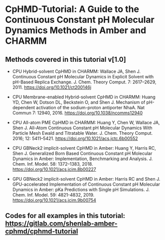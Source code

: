 # CpHMD-Tutorial: A Guide to the Continuous Constant pH Molecular Dynamics Methods in Amber and CHARMM

## Methods covered in this tutorial v[1.0]

  - CPU Hybrid-solvent CpHMD in CHARMM: Wallace JA, Shen J. Continuous Constant pH Molecular Dynamics in Explicit Solvent with pH-Based Replica Exchange. J. Chem. Theory Comput. 7: 2617–2629, 2011. https://doi.org/10.1021/ct200146j
  
  - CPU Membrane-enabled Hybrid-solvent CpHMD in CHARMM: Huang YD, Chen W, Dotson DL, Beckstein O, and Shen J. Mechanism of pH-dependent activation of the sodium-proton antiporter NhaA. Nat Commun 7: 12940, 2016. https://doi.org/10.1038/ncomms12940

  - CPU All-atom PME CpHMD in CHARMM: Huang Y, Chen W, Wallace JA, Shen J. All-Atom Continuous Constant pH Molecular Dynamics With Particle Mesh Ewald and
Titratable Water. J. Chem. Theory Comput. 2016; 12: 5411–5421. https://doi.org/10.1021/acs.jctc.6b00552

  - CPU GBNeck2 implicit-solvent CpHMD in Amber: Huang Y, Harris RC, Shen J. Generalized Born Based Continuous Constant pH Molecular Dynamics in Amber: Implementation, Benchmarking and Analysis. J. Chem. Inf. Model. 58: 1372–1383, 2018. https://doi.org/10.1021/acs.jcim.8b00227

  - GPU GBNeck2 implicit-solvent CpHMD in Amber: Harris RC and Shen J. GPU-accelerated Implementation of Continuous Constant pH Molecular Dynamics in Amber: pKa Predictions with Single pH Simulations. J. Chem. Inf. Model. 59: 4821-4832, 2019.  https://doi.org/10.1021/acs.jcim.9b00754

## Codes for all examples in this tutorial: https://gitlab.com/shenlab-amber-cphmd/cphmd-tutorial
